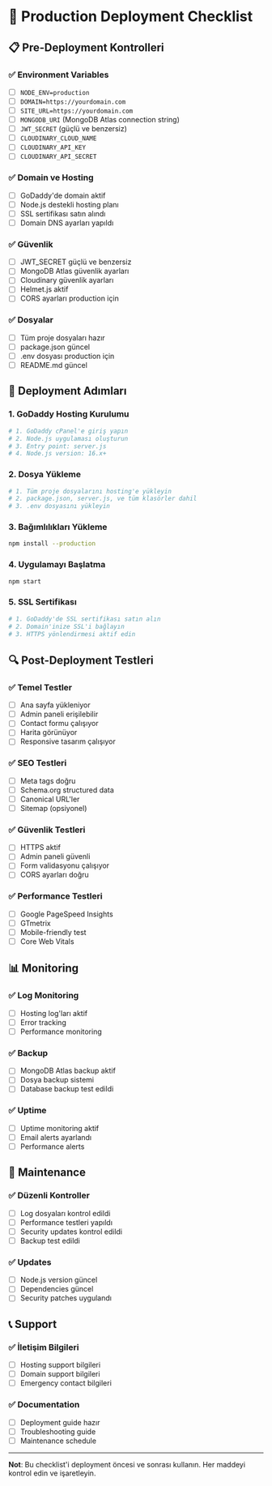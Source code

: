 # 🚀 Production Deployment Checklist

## 📋 Pre-Deployment Kontrolleri

### ✅ Environment Variables
- [ ] `NODE_ENV=production`
- [ ] `DOMAIN=https://yourdomain.com`
- [ ] `SITE_URL=https://yourdomain.com`
- [ ] `MONGODB_URI` (MongoDB Atlas connection string)
- [ ] `JWT_SECRET` (güçlü ve benzersiz)
- [ ] `CLOUDINARY_CLOUD_NAME`
- [ ] `CLOUDINARY_API_KEY`
- [ ] `CLOUDINARY_API_SECRET`

### ✅ Domain ve Hosting
- [ ] GoDaddy'de domain aktif
- [ ] Node.js destekli hosting planı
- [ ] SSL sertifikası satın alındı
- [ ] Domain DNS ayarları yapıldı

### ✅ Güvenlik
- [ ] JWT_SECRET güçlü ve benzersiz
- [ ] MongoDB Atlas güvenlik ayarları
- [ ] Cloudinary güvenlik ayarları
- [ ] Helmet.js aktif
- [ ] CORS ayarları production için

### ✅ Dosyalar
- [ ] Tüm proje dosyaları hazır
- [ ] package.json güncel
- [ ] .env dosyası production için
- [ ] README.md güncel

## 🚀 Deployment Adımları

### 1. GoDaddy Hosting Kurulumu
```bash
# 1. GoDaddy cPanel'e giriş yapın
# 2. Node.js uygulaması oluşturun
# 3. Entry point: server.js
# 4. Node.js version: 16.x+
```

### 2. Dosya Yükleme
```bash
# 1. Tüm proje dosyalarını hosting'e yükleyin
# 2. package.json, server.js, ve tüm klasörler dahil
# 3. .env dosyasını yükleyin
```

### 3. Bağımlılıkları Yükleme
```bash
npm install --production
```

### 4. Uygulamayı Başlatma
```bash
npm start
```

### 5. SSL Sertifikası
```bash
# 1. GoDaddy'de SSL sertifikası satın alın
# 2. Domain'inize SSL'i bağlayın
# 3. HTTPS yönlendirmesi aktif edin
```

## 🔍 Post-Deployment Testleri

### ✅ Temel Testler
- [ ] Ana sayfa yükleniyor
- [ ] Admin paneli erişilebilir
- [ ] Contact formu çalışıyor
- [ ] Harita görünüyor
- [ ] Responsive tasarım çalışıyor

### ✅ SEO Testleri
- [ ] Meta tags doğru
- [ ] Schema.org structured data
- [ ] Canonical URL'ler
- [ ] Sitemap (opsiyonel)

### ✅ Güvenlik Testleri
- [ ] HTTPS aktif
- [ ] Admin paneli güvenli
- [ ] Form validasyonu çalışıyor
- [ ] CORS ayarları doğru

### ✅ Performance Testleri
- [ ] Google PageSpeed Insights
- [ ] GTmetrix
- [ ] Mobile-friendly test
- [ ] Core Web Vitals

## 📊 Monitoring

### ✅ Log Monitoring
- [ ] Hosting log'ları aktif
- [ ] Error tracking
- [ ] Performance monitoring

### ✅ Backup
- [ ] MongoDB Atlas backup aktif
- [ ] Dosya backup sistemi
- [ ] Database backup test edildi

### ✅ Uptime
- [ ] Uptime monitoring aktif
- [ ] Email alerts ayarlandı
- [ ] Performance alerts

## 🔧 Maintenance

### ✅ Düzenli Kontroller
- [ ] Log dosyaları kontrol edildi
- [ ] Performance testleri yapıldı
- [ ] Security updates kontrol edildi
- [ ] Backup test edildi

### ✅ Updates
- [ ] Node.js version güncel
- [ ] Dependencies güncel
- [ ] Security patches uygulandı

## 📞 Support

### ✅ İletişim Bilgileri
- [ ] Hosting support bilgileri
- [ ] Domain support bilgileri
- [ ] Emergency contact bilgileri

### ✅ Documentation
- [ ] Deployment guide hazır
- [ ] Troubleshooting guide
- [ ] Maintenance schedule

---

**Not**: Bu checklist'i deployment öncesi ve sonrası kullanın. Her maddeyi kontrol edin ve işaretleyin. 